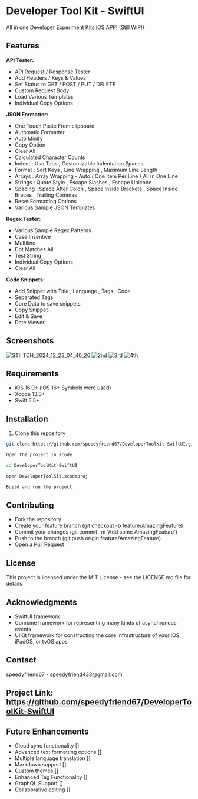 # Developer Tool Kit - SwiftUI

All in one Developer Experiment Kits iOS APP! (Still WIP!)

## Features

**API Tester:**

- API Request / Response Tester
- Add Headers / Keys & Values
- Set Status to GET / POST / PUT / DELETE
- Custom Request Body
- Load Various Templates
- Individual Copy Options
  
**JSON Formatter:**

- One Touch Paste From clipboard
- Automatic Formatter
- Auto Minify
- Copy Option
- Clear All
- Calculated Character Counts 
- Indent : Use Tabs , Customizable Indentation Spaces
- Format : Sort Keys , Line Wrapping , Maximum Line Length
- Arrays : Array Wrapping - Auto / One item Per Line / All In One Line
- Strings : Quote Style , Escape Slashes , Escape Unicode
- Spacing : Space After Colon , Space Inside Brackets , Space Inside Braces , Trailing Commas
- Reset Formatting Options
- Various Sample JSON Templates

**Regex Tester:**

- Various Sample Regex Patterns
- Case Insentive
- Multiline
- Dot Matches All
- Test String
- Individual Copy Options
- Clear All

**Code Snippets:**

- Add Snippet with Title , Language , Tags , Code
- Separated Tags
- Core Data to save snippets
- Copy Snippet
- Edit & Save
- Date Viewer

## Screenshots

![STIIITCH_2024_12_23_04_40_26](https://github.com/user-attachments/assets/b292aaba-3a81-4468-8e92-301dbfb416d4)
![2nd](https://github.com/user-attachments/assets/3ba4f035-8870-4392-975b-e3b852d235a7)
![3rd](https://github.com/user-attachments/assets/fd312c49-225f-4d9c-9b76-0105c886b015)
![4th](https://github.com/user-attachments/assets/66ba0733-639e-453e-81c8-7bc52f414ad4)

## Requirements

- iOS 16.0+ (iOS 16+ Symbols were used)
- Xcode 13.0+
- Swift 5.5+

## Installation

1. Clone this repository

```bash
git clone https://github.com/speedyfriend67/DeveloperToolKit-SwiftUI.git

Open the project in Xcode

cd DeveloperToolKit-SwiftUI

open DeveloperToolKit.xcodeproj

Build and run the project
```

## Contributing

- Fork the repository
- Create your feature branch (git checkout -b feature/AmazingFeature)
- Commit your changes (git commit -m 'Add some AmazingFeature')
- Push to the branch (git push origin feature/AmazingFeature)
- Open a Pull Request

## License

This project is licensed under the MIT License - see the LICENSE.md file for details

## Acknowledgments

- SwiftUI framework
- Combine framework for representing many kinds of asynchronous events
- UIKit framework for constructing the core infrastructure of your iOS, iPadOS, or tvOS apps

## Contact

speedyfriend67 - speedyfriend433@gmail.com

## Project Link: https://github.com/speedyfriend67/DeveloperToolKit-SwiftUI


## Future Enhancements
 
 - Cloud sync functionality []
 - Advanced text formatting options []
 - Multiple language translation []
 - Markdown support []
 - Custom themes []
 - Enhanced Tag Functionality  []
 - GraphQL Support []
 - Collaborative editing []
